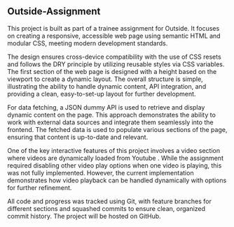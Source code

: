 ## Outside-Assignment

This project is built as part of a trainee assignment for Outside. It focuses on creating a responsive, accessible web page using semantic HTML and modular CSS, meeting modern development standards.

The design ensures cross-device compatibility with the use of CSS resets and follows the DRY principle by utilizing reusable styles via CSS variables. The first section of the web page is designed with a height based on the viewport to create a dynamic layout. The overall structure is simple, illustrating the ability to handle dynamic content, API integration, and providing a clean, easy-to-set-up layout for further development.

For data fetching, a JSON dummy API is used to retrieve and display dynamic content on the page. This approach demonstrates the ability to work with external data sources and integrate them seamlessly into the frontend. The fetched data is used to populate various sections of the page, ensuring that content is up-to-date and relevant.

One of the key interactive features of this project involves a video section where videos are dynamically loaded from Youtube . While the assignment required disabling other video play options when one video is playing, this was not fully implemented. However, the current implementation demonstrates how video playback can be handled dynamically with options for further refinement.

All code and progress was tracked using Git, with feature branches for different sections and squashed commits to ensure clean, organized commit history. The project will be hosted on GitHub.